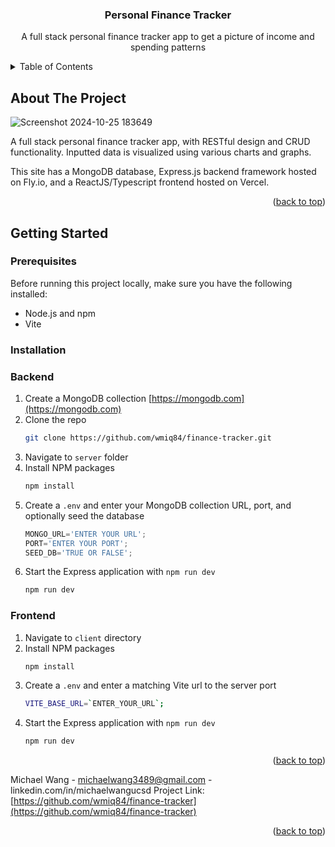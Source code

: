 <a id="readme-top"></a>
<!--
*** Thanks for checking out the Best-README-Template. If you have a suggestion
*** that would make this better, please fork the repo and create a pull request
*** or simply open an issue with the tag "enhancement".
*** Don't forget to give the project a star!
*** Thanks again! Now go create something AMAZING! :D
-->



<!-- PROJECT SHIELDS -->
<!--
*** I'm using markdown "reference style" links for readability.
*** Reference links are enclosed in brackets [ ] instead of parentheses ( ).
*** See the bottom of this document for the declaration of the reference variables
*** for contributors-url, forks-url, etc. This is an optional, concise syntax you may use.
*** https://www.markdownguide.org/basic-syntax/#reference-style-links
-->
<!-- PROJECT LOGO -->
<div align="center">
<h3 align="center">Personal Finance Tracker</h3>
  <p align="center">
    A full stack personal finance tracker app to get a picture of income and spending patterns
    <br />
  </p>
</div>

<!-- TABLE OF CONTENTS -->
<details>
  <summary>Table of Contents</summary>
  <ol>
    <li>
      <a href="#about-the-project">About The Project</a>
    </li>
    <li>
      <a href="#getting-started">Getting Started</a>
      <ul>
        <li><a href="#prerequisites">Prerequisites</a></li>
        <li><a href="#installation">Installation</a></li>
      </ul>
    </li>
    <li><a href="#contact">Contact</a></li>
  </ol>
</details>

<!-- ABOUT THE PROJECT -->
## About The Project

![Screenshot 2024-10-25 183649](https://github.com/user-attachments/assets/ca97ec86-1f4c-4c55-855c-ecdf85481348)

A full stack personal finance tracker app, with RESTful design and CRUD functionality. Inputted data is visualized using various charts and graphs. 

This site has a MongoDB database, Express.js backend framework hosted on Fly.io, and a ReactJS/Typescript frontend hosted on Vercel.

<p align="right">(<a href="#readme-top">back to top</a>)</p>

<!-- GETTING STARTED -->
## Getting Started

### Prerequisites
Before running this project locally, make sure you have the following installed:
* Node.js and npm
* Vite

### Installation

### Backend
1. Create a MongoDB collection [https://mongodb.com](https://mongodb.com)
2. Clone the repo
   ```sh
   git clone https://github.com/wmiq84/finance-tracker.git
   ```
3. Navigate to `server` folder
4. Install NPM packages
   ```sh
   npm install
   ```
5. Create a `.env` and enter your MongoDB collection URL, port, and optionally seed the database
   ```js
   MONGO_URL='ENTER YOUR URL';
   PORT='ENTER YOUR PORT';
   SEED_DB='TRUE OR FALSE';
   ```
6. Start the Express application with `npm run dev`
   ```sh
   npm run dev
   ```
### Frontend
1. Navigate to `client` directory
2. Install NPM packages
   ```sh
   npm install
   ```
3. Create a `.env` and enter a matching Vite url to the server port
   ```sh
   VITE_BASE_URL=`ENTER_YOUR_URL`;
   ```
6. Start the Express application with `npm run dev`
   ```sh
   npm run dev
   ```
<p align="right">(<a href="#readme-top">back to top</a>)</p>

Michael Wang - michaelwang3489@gmail.com - linkedin.com/in/michaelwangucsd
Project Link: [https://github.com/wmiq84/finance-tracker](https://github.com/wmiq84/finance-tracker)

<p align="right">(<a href="#readme-top">back to top</a>)</p>

<!-- MARKDOWN LINKS & IMAGES -->
<!-- https://www.markdownguide.org/basic-syntax/#reference-style-links -->
[contributors-shield]: https://img.shields.io/github/contributors/github_username/repo_name.svg?style=for-the-badge
[contributors-url]: https://github.com/github_username/repo_name/graphs/contributors
[forks-shield]: https://img.shields.io/github/forks/github_username/repo_name.svg?style=for-the-badge
[forks-url]: https://github.com/github_username/repo_name/network/members
[stars-shield]: https://img.shields.io/github/stars/github_username/repo_name.svg?style=for-the-badge
[stars-url]: https://github.com/github_username/repo_name/stargazers
[issues-shield]: https://img.shields.io/github/issues/github_username/repo_name.svg?style=for-the-badge
[issues-url]: https://github.com/github_username/repo_name/issues
[license-shield]: https://img.shields.io/github/license/github_username/repo_name.svg?style=for-the-badge
[license-url]: https://github.com/github_username/repo_name/blob/master/LICENSE.txt
[linkedin-shield]: https://img.shields.io/badge/-LinkedIn-black.svg?style=for-the-badge&logo=linkedin&colorB=555
[linkedin-url]: linkedin.com/in/michaelwangucsd
[product-screenshot]: images/screenshot.png
[Next.js]: https://img.shields.io/badge/next.js-000000?style=for-the-badge&logo=nextdotjs&logoColor=white
[Next-url]: https://nextjs.org/
[React.js]: https://img.shields.io/badge/React-20232A?style=for-the-badge&logo=react&logoColor=61DAFB
[React-url]: https://reactjs.org/
[Vue.js]: https://img.shields.io/badge/Vue.js-35495E?style=for-the-badge&logo=vuedotjs&logoColor=4FC08D
[Vue-url]: https://vuejs.org/
[Angular.io]: https://img.shields.io/badge/Angular-DD0031?style=for-the-badge&logo=angular&logoColor=white
[Angular-url]: https://angular.io/
[Svelte.dev]: https://img.shields.io/badge/Svelte-4A4A55?style=for-the-badge&logo=svelte&logoColor=FF3E00
[Svelte-url]: https://svelte.dev/
[Laravel.com]: https://img.shields.io/badge/Laravel-FF2D20?style=for-the-badge&logo=laravel&logoColor=white
[Laravel-url]: https://laravel.com
[Bootstrap.com]: https://img.shields.io/badge/Bootstrap-563D7C?style=for-the-badge&logo=bootstrap&logoColor=white
[Bootstrap-url]: https://getbootstrap.com
[JQuery.com]: https://img.shields.io/badge/jQuery-0769AD?style=for-the-badge&logo=jquery&logoColor=white
[JQuery-url]: https://jquery.com 
